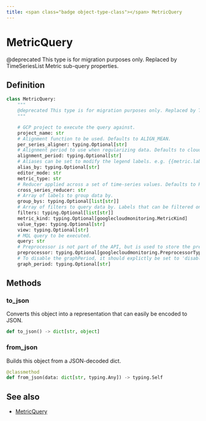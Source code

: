 ```yaml
---
title: <span class="badge object-type-class"></span> MetricQuery
---
```

# <span class="badge object-type-class"></span> MetricQuery

@deprecated This type is for migration purposes only. Replaced by TimeSeriesList Metric sub-query properties.

## Definition

```python
class MetricQuery:
    """
    @deprecated This type is for migration purposes only. Replaced by TimeSeriesList Metric sub-query properties.
    """

    # GCP project to execute the query against.
    project_name: str
    # Alignment function to be used. Defaults to ALIGN_MEAN.
    per_series_aligner: typing.Optional[str]
    # Alignment period to use when regularizing data. Defaults to cloud-monitoring-auto.
    alignment_period: typing.Optional[str]
    # Aliases can be set to modify the legend labels. e.g. {{metric.label.xxx}}. See docs for more detail.
    alias_by: typing.Optional[str]
    editor_mode: str
    metric_type: str
    # Reducer applied across a set of time-series values. Defaults to REDUCE_NONE.
    cross_series_reducer: str
    # Array of labels to group data by.
    group_bys: typing.Optional[list[str]]
    # Array of filters to query data by. Labels that can be filtered on are defined by the metric.
    filters: typing.Optional[list[str]]
    metric_kind: typing.Optional[googlecloudmonitoring.MetricKind]
    value_type: typing.Optional[str]
    view: typing.Optional[str]
    # MQL query to be executed.
    query: str
    # Preprocessor is not part of the API, but is used to store the preprocessor and not affect the UI for the rest of parameters
    preprocessor: typing.Optional[googlecloudmonitoring.PreprocessorType]
    # To disable the graphPeriod, it should explictly be set to 'disabled'.
    graph_period: typing.Optional[str]
```
## Methods

### <span class="badge object-method"></span> to_json

Converts this object into a representation that can easily be encoded to JSON.

```python
def to_json() -> dict[str, object]
```

### <span class="badge object-method"></span> from_json

Builds this object from a JSON-decoded dict.

```python
@classmethod
def from_json(data: dict[str, typing.Any]) -> typing.Self
```

## See also

 * <span class="badge builder"></span> [MetricQuery](./builder-MetricQuery.md)
